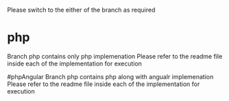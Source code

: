 Please switch to the either of the branch as required

# php
Branch php contains only php implemenation 
Please refer to the readme file inside each of the implementation for execution

#phpAngular 
Branch php contains php along with angualr implemenation 
Please refer to the readme file inside each of the implementation for execution
